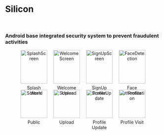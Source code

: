 <!DOCTYPE html>
<html lang="en">
<head>
    <meta charset="UTF-8">
    <meta name="viewport" content="width=device-width, initial-scale=1.0">
    <title>Silicon</title>
    <style>
        .image-container {
            display: flex;
            flex-wrap: wrap;
            justify-content: center;
            gap: 20px;
        }
        .image-item {
            flex: 1 1 calc(25% - 40px); /* 25% width - 40px for spacing */
            max-width: calc(25% - 40px);
            box-sizing: border-box;
            text-align: center;
        }
        .image-item img {
            width: 100%;
            height: auto;
            max-width: 200px; /* Standard size */
        }
        .image-item p {
            margin-top: 5px;
        }
    </style>
</head>
<body>
    <h1>Silicon</h1>
    <br>
    <h3>Android base integrated security system to prevent fraudulent activities</h3>
    <div class="image-container">
        <div class="image-item">
            <img src="https://github.com/lokeshimarathi/Silicon/assets/115028627/37790309-da16-4cdf-a624-371608368bf6" alt="SplashScreen">
            <p>Splash Screen</p>
        </div>
        <div class="image-item">
            <img src="https://github.com/lokeshimarathi/Silicon/assets/115028627/0af1c6fe-d4f4-4389-9d00-781628134419" alt="WelcomeScreen">
            <p>Welcome Screen</p>
        </div>
        <div class="image-item">
            <img src="https://github.com/lokeshimarathi/Silicon/assets/115028627/05cdaf6a-f790-41f2-9e82-d7a002434fbb" alt="SignUpScreen">
            <p>SignUp Screen</p>
        </div>
        <div class="image-item">
            <img src="https://github.com/lokeshimarathi/Silicon/assets/115028627/6e37494d-04e4-45b5-a4b7-f4e57eae10e4" alt="FaceDetection">
            <p>Face Authentication</p>
        </div>
        <div class="image-item">
            <img src="https://github.com/lokeshimarathi/Silicon/assets/115028627/7548d0eb-3d03-4a74-b3f8-5859d8e48767" alt="World">
            <p>Public</p>
        </div>
        <div class="image-item">
            <img src="https://github.com/lokeshimarathi/Silicon/assets/115028627/6733875b-f0c6-4a6c-aaa4-c9cbd009f134" alt="Upload">
            <p>Upload</p>
        </div>
        <div class="image-item">
            <img src="https://github.com/lokeshimarathi/Silicon/assets/115028627/f6e7241e-09f2-431e-85c7-b7b7eee37089" alt="ProfileUpdate">
            <p>Profile Update</p>
        </div>
        <div class="image-item">
            <img src="https://github.com/lokeshimarathi/Silicon/assets/115028627/032ad16a-ff50-416e-8a84-afffd25c1e52" alt="Profile">
            <p>Profile Visit</p>
        </div>
    </div>
</body>
</html>

